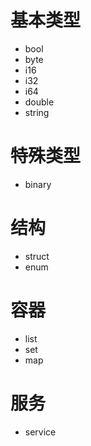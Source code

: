 # 基本类型

- bool
- byte
- i16
- i32
- i64
- double
- string

# 特殊类型

- binary

# 结构

- struct
- enum

# 容器

- list
- set
- map

# 服务

- service

